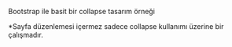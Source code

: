 Bootstrap ile basit bir collapse tasarım örneği

*Sayfa düzenlemesi içermez sadece collapse kullanımı üzerine bir çalışmadır.
